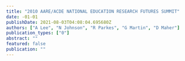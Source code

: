 ```yaml
---
title: "2010 AARE/ACDE NATIONAL EDUCATION RESEARCH FUTURES SUMMIT"
date: -01-01
publishDate: 2021-08-03T04:08:04.695680Z
authors: ["A Lee", "N Johnson", "R Parkes", "G Martin", "D Maher"]
publication_types: ["0"]
abstract: ""
featured: false
publication: ""
---
```


